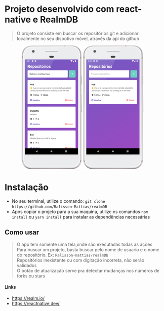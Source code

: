 # Projeto desenvolvido com react-native e RealmDB
> O projeto consiste em buscar os repositórios git e adicionar localmente no seu dispotivo móvel, através da api do github

<p align="center">
  <img margin-right="20px" height="400" src="src/assets/to_readme/screenshot.png">
  <img height="400" src="src/assets/to_readme/screenshot_1.png">
<p>

# Instalação
* No seu terminal, utilize o comando: `git clone https://github.com/Ralisson-Mattias/realmDB`
* Após copiar o projeto para a sua maquina, utilize os comandos `npm install` ou `yarn install` para instalar as dependências necessárias

## Como usar
> O app tem somente uma tela,onde são executadas todas as ações <br>
> Para buscar um projeto, basta buscar pelo nome de usuario e o nome do repositório. Ex: `Ralisson-mattias/realmDB` <br>
> Repositórios inexistente ou com digitação incorreta, não serão validados <br>
> O botão de atualização serve pra detectar mudanças nos números de forks ou stars

#### Links
* https://realm.io/
* https://reactnative.dev/
